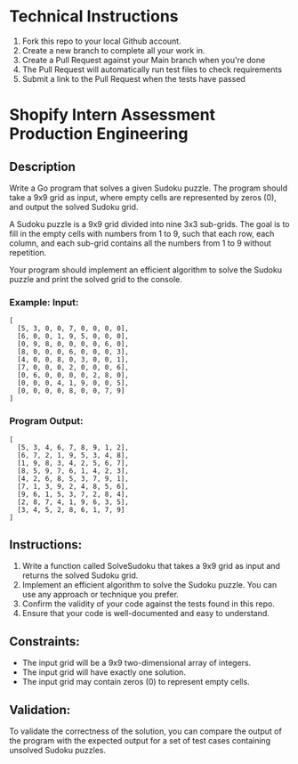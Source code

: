 # Technical Instructions
1. Fork this repo to your local Github account.
2. Create a new branch to complete all your work in.
3. Create a Pull Request against your Main branch when you're done
4. The Pull Request will automatically run test files to check requirements
5. Submit a link to the Pull Request when the tests have passed

# Shopify Intern Assessment Production Engineering

## Description

Write a Go program that solves a given Sudoku puzzle. The program should take a 9x9 grid as input, where empty cells are represented by zeros (0), and output the solved Sudoku grid.

A Sudoku puzzle is a 9x9 grid divided into nine 3x3 sub-grids. The goal is to fill in the empty cells with numbers from 1 to 9, such that each row, each column, and each sub-grid contains all the numbers from 1 to 9 without repetition.

Your program should implement an efficient algorithm to solve the Sudoku puzzle and print the solved grid to the console.

### Example: Input:
```
[
  [5, 3, 0, 0, 7, 0, 0, 0, 0],
  [6, 0, 0, 1, 9, 5, 0, 0, 0],
  [0, 9, 8, 0, 0, 0, 0, 6, 0],
  [8, 0, 0, 0, 6, 0, 0, 0, 3],
  [4, 0, 0, 8, 0, 3, 0, 0, 1],
  [7, 0, 0, 0, 2, 0, 0, 0, 6],
  [0, 6, 0, 0, 0, 0, 2, 8, 0],
  [0, 0, 0, 4, 1, 9, 0, 0, 5],
  [0, 0, 0, 0, 8, 0, 0, 7, 9]
]
```

### Program Output:
```
[
  [5, 3, 4, 6, 7, 8, 9, 1, 2],
  [6, 7, 2, 1, 9, 5, 3, 4, 8],
  [1, 9, 8, 3, 4, 2, 5, 6, 7],
  [8, 5, 9, 7, 6, 1, 4, 2, 3],
  [4, 2, 6, 8, 5, 3, 7, 9, 1],
  [7, 1, 3, 9, 2, 4, 8, 5, 6],
  [9, 6, 1, 5, 3, 7, 2, 8, 4],
  [2, 8, 7, 4, 1, 9, 6, 3, 5],
  [3, 4, 5, 2, 8, 6, 1, 7, 9]
]
```

## Instructions:
1. Write a function called SolveSudoku that takes a 9x9 grid as input and returns the solved Sudoku grid.
2. Implement an efficient algorithm to solve the Sudoku puzzle. You can use any approach or technique you prefer.
3. Confirm the validity of your code against the tests found in this repo.
4. Ensure that your code is well-documented and easy to understand.

## Constraints:
- The input grid will be a 9x9 two-dimensional array of integers.
- The input grid will have exactly one solution.
- The input grid may contain zeros (0) to represent empty cells.

## Validation: 
To validate the correctness of the solution, you can compare the output of the program with the expected output for a set of test cases containing unsolved Sudoku puzzles.
